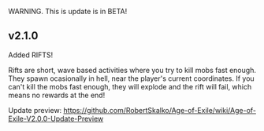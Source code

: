 WARNING. This is update is in BETA!

## v2.1.0

Added RIFTS!

Rifts are short, wave based activities where you try to kill mobs fast enough.
They spawn ocasionally in hell, near the player's current coordinates.
If you can't kill the mobs fast enough, they will explode and the rift will fail, 
which means no rewards at the end!


Update preview: https://github.com/RobertSkalko/Age-of-Exile/wiki/Age-of-Exile-V2.0.0-Update-Preview